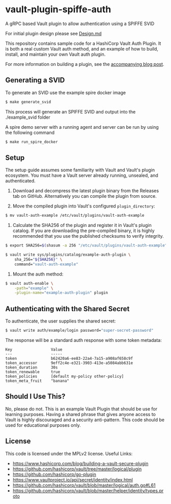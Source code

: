 # vault-plugin-spiffe-auth
A gRPC based Vault plugin to allow authentication using a SPIFFE SVID

For initial plugin design please see [Design.md](Design.md)

This repository contains sample code for a HashiCorp Vault Auth Plugin. It is
both a real custom Vault auth method, and an example of how to build, install,
and maintain your own Vault auth plugin.

For more information on building a plugin, see the [accompanying blog post](https://www.hashicorp.com/blog/building-a-vault-secure-plugin).

## Generating a SVID
To generate an SVID use the example spire docker image

```bash
$ make generate_svid
```

This process will generate an SPIFFE SVID and output into the ./example_svid folder

A spire demo server with a running agent and server can be run by using the following command
```bash
$ make run_spire_docker
```

## Setup

The setup guide assumes some familiarity with Vault and Vault's plugin
ecosystem. You must have a Vault server already running, unsealed, and
authenticated.

1. Download and decompress the latest plugin binary from the Releases tab on
GitHub. Alternatively you can compile the plugin from source.

1. Move the compiled plugin into Vault's configured `plugin_directory`:

```sh
$ mv vault-auth-example /etc/vault/plugins/vault-auth-example
```

1. Calculate the SHA256 of the plugin and register it in Vault's plugin catalog.
If you are downloading the pre-compiled binary, it is highly recommended that
you use the published checksums to verify integrity.

```sh
$ export SHA256=$(shasum -a 256 "/etc/vault/plugins/vault-auth-example" | cut -d' ' -f1)

$ vault write sys/plugins/catalog/example-auth-plugin \
    sha_256="${SHA256}" \
    command="vault-auth-example"
```

1. Mount the auth method:

```sh
$ vault auth-enable \
    -path="example" \
    -plugin-name="example-auth-plugin" plugin
```

## Authenticating with the Shared Secret

To authenticate, the user supplies the shared secret:

```sh
$ vault write auth/example/login password="super-secret-password"
```

The response will be a standard auth response with some token metadata:

```text
Key             	Value
---             	-----
token           	b62420a6-ee83-22a4-7a15-a908af658c9f
token_accessor  	9eff2c4e-e321-3903-413e-a5084abb631e
token_duration  	30s
token_renewable 	true
token_policies  	[default my-policy other-policy]
token_meta_fruit	"banana"
```

## Should I Use This?

No, please do not. This is an example Vault Plugin that should be use for
learning purposes. Having a shared phrase that gives anyone access to Vault is
highly discouraged and a security anti-pattern. This code should be used for
educational purposes only.

## License

This code is licensed under the MPLv2 license.
Useful Links:
* https://www.hashicorp.com/blog/building-a-vault-secure-plugin
* https://github.com/hashicorp/vault/tree/master/logical/plugin
* https://github.com/hashicorp/go-plugin
* https://www.vaultproject.io/api/secret/identity/index.html
* https://github.com/hashicorp/vault/blob/master/logical/auth.go#L61
* https://github.com/hashicorp/vault/blob/master/helper/identity/types.proto

